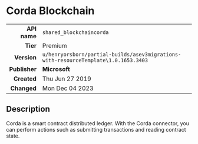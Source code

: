 # Corda Blockchain
| | |
|-:|-|
|**API name**|`shared_blockchaincorda`|
|**Tier**|Premium|
|**Version**|`u/henryorsborn/partial-builds/asev3migrations-with-resourceTemplate\1.0.1653.3403`|
|**Publisher**|**Microsoft**|
|**Created**|Thu Jun 27 2019|
|**Changed**|Mon Dec 04 2023|

## Description
Corda is a smart contract distributed ledger. With the Corda connector, you can perform actions such as submitting transactions and reading contract state.

